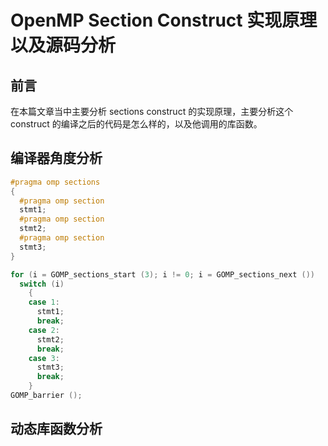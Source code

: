 # OpenMP Section Construct 实现原理以及源码分析

## 前言

在本篇文章当中主要分析 sections construct 的实现原理，主要分析这个 construct 的编译之后的代码是怎么样的，以及他调用的库函数。

## 编译器角度分析

```c
#pragma omp sections
{
  #pragma omp section
  stmt1;
  #pragma omp section
  stmt2;
  #pragma omp section
  stmt3;
}
```

```c
for (i = GOMP_sections_start (3); i != 0; i = GOMP_sections_next ())
  switch (i)
    {
    case 1:
      stmt1;
      break;
    case 2:
      stmt2;
      break;
    case 3:
      stmt3;
      break;
    }
GOMP_barrier ();
```



## 动态库函数分析